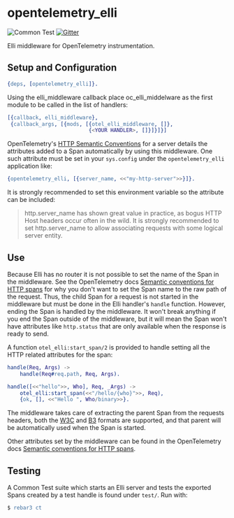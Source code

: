 # opentelemetry_elli

![Common Test](https://github.com/opentelemetry-beam/opentelemetry_elli/workflows/Common%20Test/badge.svg) [![Gitter](https://badges.gitter.im/open-telemetry/opentelemetry-erlang.svg)](https://gitter.im/open-telemetry/opentelemetry-erlang?utm_source=badge&utm_medium=badge&utm_campaign=pr-badge)

Elli middleware for OpenTelemetry instrumentation.

## Setup and Configuration

``` erlang
{deps, [opentelemetry_elli]}.
```

Using the elli_middleware callback place oc_elli_middelware as the first module to be called in the list of handlers:

``` erlang
[{callback, elli_middleware},
 {callback_args, [{mods, [{otel_elli_middleware, []},
                          {<YOUR HANDLER>, []}]}]}]
```



OpenTelemetry's [HTTP Semantic Conventions](https://github.com/open-telemetry/opentelemetry-specification/blob/master/specification/data-http.md#http-server) for a server details the attributes added to a Span automatically by using this middleware. One such attribute must be set in your `sys.config` under the `opentelemetry_elli` application like:

``` erlang
{opentelemetry_elli, [{server_name, <<"my-http-server">>}]}.
```

It is strongly recommended to set this environment variable so the attribute can be included:

> http.server_name has shown great value in practice, as bogus HTTP Host headers occur often in the wild. It is strongly recommended to set http.server_name to allow associating requests with some logical server entity.

## Use

Because Elli has no router it is not possible to set the name of the Span in the middleware. See the OpenTelemetry docs [Semantic conventions for HTTP spans](https://github.com/open-telemetry/opentelemetry-specification/blob/master/specification/data-http.md#name) for why you don't want to set the Span name to the raw path of the request. Thus, the child Span for a request is not started in the middleware but must be done in the Elli handler's `handle` function. However, ending the Span is handled by the middleware. It won't break anything if you end the Span outside of the middleware, but it will mean the Span won't have attributes like `http.status` that are only available when the response is ready to send.

A function `otel_elli:start_span/2` is provided to handle setting all the HTTP related attributes for the span:

``` erlang
handle(Req, Args) ->
    handle(Req#req.path, Req, Args).

handle([<<"hello">>, Who], Req, _Args) ->
    otel_elli:start_span(<<"/hello/{who}">>, Req),
    {ok, [], <<"Hello ", Who/binary>>}.
```

The middleware takes care of extracting the parent Span from the requests headers, both the [W3C](https://w3c.github.io/trace-context/) and [B3](https://github.com/openzipkin/b3-propagation) formats are supported, and that parent will be automatically used when the Span is started.

Other attributes set by the middleware can be found in the OpenTelemetry docs [Semantic conventions for HTTP spans](https://github.com/open-telemetry/opentelemetry-specification/blob/master/specification/data-http.md).

## Testing

A Common Test suite which starts an Elli server and tests the exported Spans created by a test handle is found under `test/`. Run with:

``` erlang
$ rebar3 ct
```
